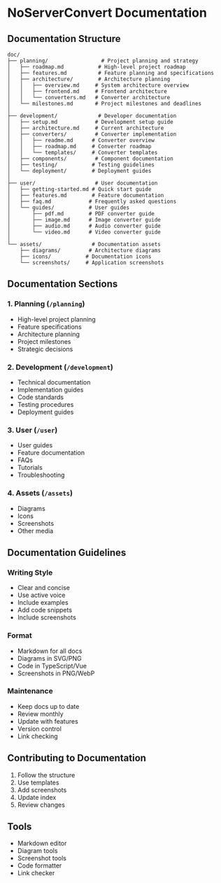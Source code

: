 # NoServerConvert Documentation

## Documentation Structure

```
doc/
├── planning/                 # Project planning and strategy
│   ├── roadmap.md           # High-level project roadmap
│   ├── features.md          # Feature planning and specifications
│   ├── architecture/        # Architecture planning
│   │   ├── overview.md     # System architecture overview
│   │   ├── frontend.md     # Frontend architecture
│   │   └── converters.md   # Converter architecture
│   └── milestones.md       # Project milestones and deadlines
│
├── development/             # Developer documentation
│   ├── setup.md            # Development setup guide
│   ├── architecture.md     # Current architecture
│   ├── converters/         # Converter implementation
│   │   ├── readme.md      # Converter overview
│   │   ├── roadmap.md     # Converter roadmap
│   │   └── templates/     # Converter templates
│   ├── components/         # Component documentation
│   ├── testing/           # Testing guidelines
│   └── deployment/        # Deployment guides
│
├── user/                   # User documentation
│   ├── getting-started.md # Quick start guide
│   ├── features.md        # Feature documentation
│   ├── faq.md            # Frequently asked questions
│   └── guides/           # User guides
│       ├── pdf.md        # PDF converter guide
│       ├── image.md      # Image converter guide
│       ├── audio.md      # Audio converter guide
│       └── video.md      # Video converter guide
│
└── assets/                # Documentation assets
    ├── diagrams/         # Architecture diagrams
    ├── icons/           # Documentation icons
    └── screenshots/     # Application screenshots
```

## Documentation Sections

### 1. Planning (`/planning`)
- High-level project planning
- Feature specifications
- Architecture planning
- Project milestones
- Strategic decisions

### 2. Development (`/development`)
- Technical documentation
- Implementation guides
- Code standards
- Testing procedures
- Deployment guides

### 3. User (`/user`)
- User guides
- Feature documentation
- FAQs
- Tutorials
- Troubleshooting

### 4. Assets (`/assets`)
- Diagrams
- Icons
- Screenshots
- Other media

## Documentation Guidelines

### Writing Style
- Clear and concise
- Use active voice
- Include examples
- Add code snippets
- Include screenshots

### Format
- Markdown for all docs
- Diagrams in SVG/PNG
- Code in TypeScript/Vue
- Screenshots in PNG/WebP

### Maintenance
- Keep docs up to date
- Review monthly
- Update with features
- Version control
- Link checking

## Contributing to Documentation

1. Follow the structure
2. Use templates
3. Add screenshots
4. Update index
5. Review changes

## Tools

- Markdown editor
- Diagram tools
- Screenshot tools
- Code formatter
- Link checker 